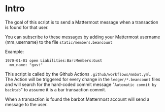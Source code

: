 # Intro
The goal of this script is to send a Mattermost message when a transaction is found for that user.

You can subscribe to these messages by adding your Mattermost username (mm_username) to the file `static/members.beancount`

Example:
```
1970-01-01 open Liabilities:Bar:Members:Gust
  mm_name: "gust"
```
This script is called by the Github Actions `.github/workflows/mmbot.yml`. The Action will be triggered for every change in the `ledger/*.beancount` files and will search for the hard-coded commit message "`Automatic commit by backtab`" to assume it is a bar transaction commit.

When a transaction is found the barbot Mattermost account will send a message to the user.